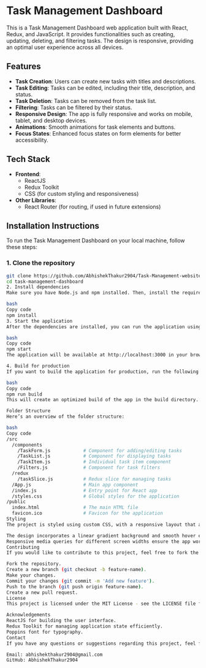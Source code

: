 # Task Management Dashboard

This is a Task Management Dashboard web application built with React, Redux, and JavaScript. It provides functionalities such as creating, updating, deleting, and filtering tasks. The design is responsive, providing an optimal user experience across all devices.

## Features

- **Task Creation**: Users can create new tasks with titles and descriptions.
- **Task Editing**: Tasks can be edited, including their title, description, and status.
- **Task Deletion**: Tasks can be removed from the task list.
- **Filtering**: Tasks can be filtered by their status.
- **Responsive Design**: The app is fully responsive and works on mobile, tablet, and desktop devices.
- **Animations**: Smooth animations for task elements and buttons.
- **Focus States**: Enhanced focus states on form elements for better accessibility.

## Tech Stack

- **Frontend**:
  - ReactJS
  - Redux Toolkit
  - CSS (for custom styling and responsiveness)
- **Other Libraries**:
  - React Router (for routing, if used in future extensions)

## Installation Instructions

To run the Task Management Dashboard on your local machine, follow these steps:

### 1. Clone the repository

```bash
git clone https://github.com/AbhishekThakur2904/Task-Management-website.git
cd task-management-dashboard
2. Install dependencies
Make sure you have Node.js and npm installed. Then, install the required dependencies using npm:

bash
Copy code
npm install
3. Start the application
After the dependencies are installed, you can run the application using the following command:

bash
Copy code
npm start
The application will be available at http://localhost:3000 in your browser.

4. Build for production
If you want to build the application for production, run the following command:

bash
Copy code
npm run build
This will create an optimized build of the app in the build directory.

Folder Structure
Here’s an overview of the folder structure:

bash
Copy code
/src
  /components
    /TaskForm.js            # Component for adding/editing tasks
    /TaskList.js            # Component for displaying tasks
    /TaskItem.js            # Individual task item component
    /Filters.js             # Component for task filters
  /redux
    /taskSlice.js           # Redux slice for managing tasks
  /App.js                   # Main app component
  /index.js                 # Entry point for React app
  /styles.css               # Global styles for the application
/public
  index.html                # The main HTML file
  favicon.ico               # Favicon for the application
Styling
The project is styled using custom CSS, with a responsive layout that adapts to different screen sizes.

The design incorporates a linear gradient background and smooth hover effects.
Responsive media queries for different screen widths ensure the app works on mobile devices as well.
Contributing
If you would like to contribute to this project, feel free to fork the repository and submit pull requests. Please follow these steps:

Fork the repository.
Create a new branch (git checkout -b feature-name).
Make your changes.
Commit your changes (git commit -m 'Add new feature').
Push to the branch (git push origin feature-name).
Create a new pull request.
License
This project is licensed under the MIT License - see the LICENSE file for details.

Acknowledgements
ReactJS for building the user interface.
Redux Toolkit for managing application state efficiently.
Poppins font for typography.
Contact
If you have any questions or suggestions regarding this project, feel free to contact me:

Email: abhishekthakur2904@gmail.com
GitHub: AbhishekThakur2904











